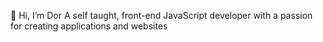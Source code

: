 👋 Hi, I’m Dor A self taught,
front-end JavaScript developer
with a passion for creating applications
and websites  

